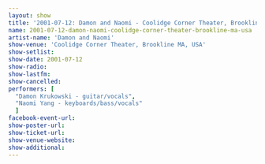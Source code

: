 ```yaml
---
layout: show
title: '2001-07-12: Damon and Naomi - Coolidge Corner Theater, Brookline MA, USA'
name: 2001-07-12-damon-naomi-coolidge-corner-theater-brookline-ma-usa
artist-name: 'Damon and Naomi'
show-venue: 'Coolidge Corner Theater, Brookline MA, USA'
show-setlist: 
show-date: 2001-07-12
show-radio: 
show-lastfm: 
show-cancelled: 
performers: [
  "Damon Krukowski - guitar/vocals",
  "Naomi Yang - keyboards/bass/vocals"
  ]
facebook-event-url: 
show-poster-url: 
show-ticket-url: 
show-venue-website: 
show-additional: 
---
```


